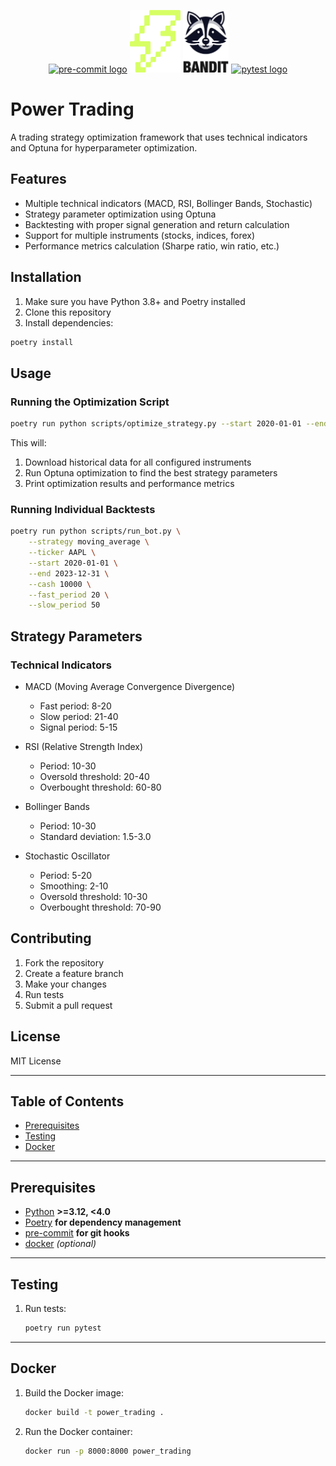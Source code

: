<p align="center">
  <a href="https://pre-commit.com/" target="_blank"><img src="https://pre-commit.com/logo.svg" height="100" alt="pre-commit logo" /></a>
  <a href="https://github.com/astral-sh/ruff" target="_blank"><img src="https://raw.githubusercontent.com/astral-sh/ruff/8c20f14e62ddaf7b6d62674f300f5d19cbdc5acb/docs/assets/bolt.svg" height="100" alt="ruff logo" style="background-color: #ef5552" /></a>
  <a href="https://bandit.readthedocs.io/" target="_blank"><img src="https://raw.githubusercontent.com/pycqa/bandit/main/logo/logo.svg" height="100" alt="bandit logo" /></a>
  <a href="https://docs.pytest.org/" target="_blank"><img src="https://raw.githubusercontent.com/pytest-dev/pytest/main/doc/en/img/pytest_logo_curves.svg" height="100" alt="pytest logo" /></a>
</p>

# Power Trading

A trading strategy optimization framework that uses technical indicators and Optuna for hyperparameter optimization.

## Features

- Multiple technical indicators (MACD, RSI, Bollinger Bands, Stochastic)
- Strategy parameter optimization using Optuna
- Backtesting with proper signal generation and return calculation
- Support for multiple instruments (stocks, indices, forex)
- Performance metrics calculation (Sharpe ratio, win ratio, etc.)

## Installation

1. Make sure you have Python 3.8+ and Poetry installed
2. Clone this repository
3. Install dependencies:
```bash
poetry install
```

## Usage

### Running the Optimization Script

```bash
poetry run python scripts/optimize_strategy.py --start 2020-01-01 --end 2023-12-31 --trials 100
```

This will:
1. Download historical data for all configured instruments
2. Run Optuna optimization to find the best strategy parameters
3. Print optimization results and performance metrics

### Running Individual Backtests

```bash
poetry run python scripts/run_bot.py \
    --strategy moving_average \
    --ticker AAPL \
    --start 2020-01-01 \
    --end 2023-12-31 \
    --cash 10000 \
    --fast_period 20 \
    --slow_period 50
```

## Strategy Parameters

### Technical Indicators

- MACD (Moving Average Convergence Divergence)
  - Fast period: 8-20
  - Slow period: 21-40
  - Signal period: 5-15

- RSI (Relative Strength Index)
  - Period: 10-30
  - Oversold threshold: 20-40
  - Overbought threshold: 60-80

- Bollinger Bands
  - Period: 10-30
  - Standard deviation: 1.5-3.0

- Stochastic Oscillator
  - Period: 5-20
  - Smoothing: 2-10
  - Oversold threshold: 10-30
  - Overbought threshold: 70-90

## Contributing

1. Fork the repository
2. Create a feature branch
3. Make your changes
4. Run tests
5. Submit a pull request

## License

MIT License

---

## Table of Contents

- [Prerequisites](#prerequisites)
- [Testing](#testing)
- [Docker](#docker)

---

## Prerequisites

- [Python](https://www.python.org/downloads/) **>=3.12, <4.0**
- [Poetry](https://python-poetry.org/docs/#installation) **for dependency management**
- [pre-commit](https://pre-commit.com/#install) **for git hooks**
- [docker](https://docs.docker.com/get-docker/) _(optional)_

---

## Testing

1. Run tests:

   ```bash
   poetry run pytest
   ```

---

## Docker

1. Build the Docker image:

   ```bash
   docker build -t power_trading .
   ```

2. Run the Docker container:

   ```bash
   docker run -p 8000:8000 power_trading
   ```

